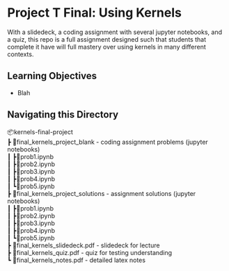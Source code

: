 # Project T Final: Using Kernels 
With a slidedeck, a coding assignment with several jupyter notebooks, and a quiz, this repo is a full assignment designed such that students that complete it have will full mastery over using kernels in many different contexts.
## Learning Objectives
* Blah
## Navigating this Directory
📦kernels-final-project  
 ┣ 📂final_kernels_project_blank - coding assignment problems (jupyter notebooks)  
 ┃ ┣📜prob1.ipynb  
 ┃ ┣📜prob2.ipynb  
 ┃ ┣📜prob3.ipynb  
 ┃ ┣📜prob4.ipynb  
 ┃ ┗📜prob5.ipynb  
 ┣ 📂final_kernels_project_solutions - assignment solutions (jupyter notebooks)  
 ┃ ┣📜prob1.ipynb  
 ┃ ┣📜prob2.ipynb  
 ┃ ┣📜prob3.ipynb  
 ┃ ┣📜prob4.ipynb  
 ┃ ┗📜prob5.ipynb  
 ┣ 📜final_kernels_slidedeck.pdf - slidedeck for lecture  
 ┣ 📜final_kernels_quiz.pdf - quiz for testing understanding  
 ┗ 📜final_kernels_notes.pdf - detailed latex notes  
